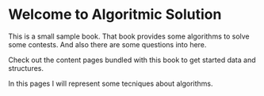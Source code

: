 Welcome to Algoritmic Solution
============================

This is a small sample book. That book provides some algorithms to solve some contests. And also there are some questions into here.

Check out the content pages bundled with this book to get started data and structures.

In this pages I will represent some tecniques about algorithms. 

